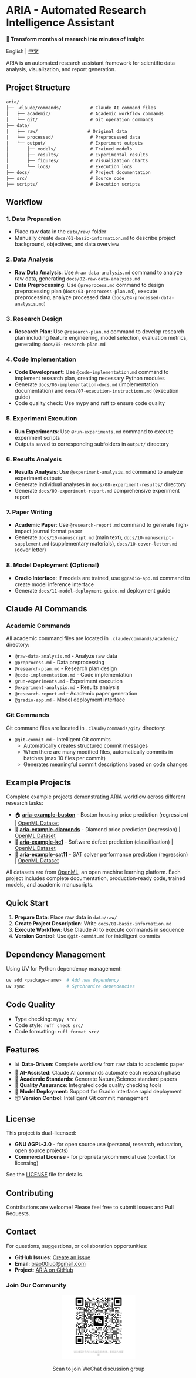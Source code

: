 
# ARIA - Automated Research Intelligence Assistant

**🚀 Transform months of research into minutes of insight**

English | [中文](./README_zh.md)

ARIA is an automated research assistant framework for scientific data analysis, visualization, and report generation.

## Project Structure

```
aria/
├── .claude/commands/           # Claude AI command files
│   ├── academic/               # Academic workflow commands
│   └── git/                    # Git operation commands
├── data/
│   ├── raw/                   # Original data
│   └── processed/              # Preprocessed data
│   └── output/                 # Experiment outputs
│       ├── models/             # Trained models
│       ├── results/            # Experimental results
│       ├── figures/            # Visualization charts
│       └── logs/               # Execution logs
├── docs/                       # Project documentation
├── src/                        # Source code
├── scripts/                    # Execution scripts
```

## Workflow

### 1. Data Preparation
- Place raw data in the `data/raw/` folder
- Manually create `docs/01-basic-information.md` to describe project background, objectives, and data overview

### 2. Data Analysis
- **Raw Data Analysis**: Use `@raw-data-analysis.md` command to analyze raw data, generating `docs/02-raw-data-analysis.md`
- **Data Preprocessing**: Use `@preprocess.md` command to design preprocessing plan (`docs/03-preprocess-plan.md`), execute preprocessing, analyze processed data (`docs/04-processed-data-analysis.md`)

### 3. Research Design
- **Research Plan**: Use `@research-plan.md` command to develop research plan including feature engineering, model selection, evaluation metrics, generating `docs/05-research-plan.md`

### 4. Code Implementation
- **Code Development**: Use `@code-implementation.md` command to implement research plan, creating necessary Python modules
- Generate `docs/06-implementation-docs.md` (implementation documentation) and `docs/07-execution-instructions.md` (execution guide)
- Code quality check: Use mypy and ruff to ensure code quality

### 5. Experiment Execution
- **Run Experiments**: Use `@run-experiments.md` command to execute experiment scripts
- Outputs saved to corresponding subfolders in `output/` directory

### 6. Results Analysis
- **Results Analysis**: Use `@experiment-analysis.md` command to analyze experiment outputs
- Generate individual analyses in `docs/08-experiment-results/` directory
- Generate `docs/09-experiment-report.md` comprehensive experiment report

### 7. Paper Writing
- **Academic Paper**: Use `@research-report.md` command to generate high-impact journal format paper
- Generate `docs/10-manuscript.md` (main text), `docs/10-manuscript-supplement.md` (supplementary materials), `docs/10-cover-letter.md` (cover letter)

### 8. Model Deployment (Optional)
- **Gradio Interface**: If models are trained, use `@gradio-app.md` command to create model inference interface
- Generate `docs/11-model-deployment-guide.md` deployment guide

## Claude AI Commands

### Academic Commands

All academic command files are located in `.claude/commands/academic/` directory:

- `@raw-data-analysis.md` - Analyze raw data
- `@preprocess.md` - Data preprocessing
- `@research-plan.md` - Research plan design
- `@code-implementation.md` - Code implementation
- `@run-experiments.md` - Experiment execution
- `@experiment-analysis.md` - Results analysis
- `@research-report.md` - Academic paper generation
- `@gradio-app.md` - Model deployment interface

### Git Commands

Git command files are located in `.claude/commands/git/` directory:

- `@git-commit.md` - Intelligent Git commits
  - Automatically creates structured commit messages
  - When there are many modified files, automatically commits in batches (max 10 files per commit)
  - Generates meaningful commit descriptions based on code changes

## Example Projects

Complete example projects demonstrating ARIA workflow across different research tasks:

- 🏠 [**aria-example-buston**](https://github.com/Biaoo/aria-example-buston) - Boston housing price prediction (regression) | [OpenML Dataset](https://www.openml.org/d/531)
- 💎 [**aria-example-diamonds**](https://github.com/Biaoo/aria-example-diamonds) - Diamond price prediction (regression) | [OpenML Dataset](https://www.openml.org/d/42225)
- 🐛 [**aria-example-kc1**](https://github.com/Biaoo/aria-example-kc1) - Software defect prediction (classification) | [OpenML Dataset](https://www.openml.org/d/1067)
- 🧩 [**aria-example-sat11**](https://github.com/Biaoo/aria-example-sat11) - SAT solver performance prediction (regression) | [OpenML Dataset](https://www.openml.org/d/41980)

All datasets are from [OpenML](https://www.openml.org/), an open machine learning platform. Each project includes complete documentation, production-ready code, trained models, and academic manuscripts.

## Quick Start

1. **Prepare Data**: Place raw data in `data/raw/`
2. **Create Project Description**: Write `docs/01-basic-information.md`
3. **Execute Workflow**: Use Claude AI to execute commands in sequence
4. **Version Control**: Use `@git-commit.md` for intelligent commits

## Dependency Management

Using UV for Python dependency management:

```bash
uv add <package-name>  # Add new dependency
uv sync                # Synchronize dependencies
```

## Code Quality

- Type checking: `mypy src/`
- Code style: `ruff check src/`
- Code formatting: `ruff format src/`

## Features

- 📊 **Data-Driven**: Complete workflow from raw data to academic paper
- 🤖 **AI-Assisted**: Claude AI commands automate each research phase
- 📝 **Academic Standards**: Generate Nature/Science standard papers
- 🎯 **Quality Assurance**: Integrated code quality checking tools
- 🚀 **Model Deployment**: Support for Gradio interface rapid deployment
- 📦 **Version Control**: Intelligent Git commit management

## License

This project is dual-licensed:

- **GNU AGPL-3.0** - for open source use (personal, research, education, open source projects)
- **Commercial License** - for proprietary/commercial use (contact for licensing)

See the [LICENSE](LICENSE) file for details.

## Contributing

Contributions are welcome! Please feel free to submit Issues and Pull Requests.

## Contact

For questions, suggestions, or collaboration opportunities:

- **GitHub Issues**: [Create an issue](https://github.com/Biaoo/aria/issues)
- **Email**: [biao00luo@gmail.com](mailto:biao00luo@gmail.com)
- **Project**: [ARIA on GitHub](https://github.com/Biaoo/aria)

### Join Our Community

<div align="center">
  <img src="assets/wechat-qr.png" alt="WeChat Group QR Code" width="200"/>
  <p>Scan to join WeChat discussion group</p>
</div>